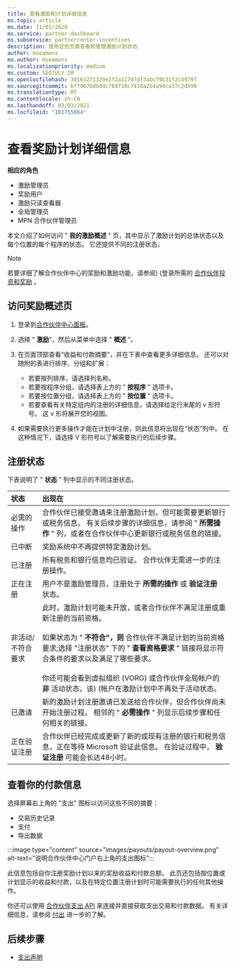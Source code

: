 ```yaml
---
title: 查看激励和计划详细信息
ms.topic: article
ms.date: 11/01/2020
ms.service: partner-dashboard
ms.subservice: partnercenter-incentives
description: 使用这些页面查看和管理激励计划状态
author: mseamons
ms.author: mseamons
ms.localizationpriority: medium
ms.custom: SEOJULY.20
ms.openlocfilehash: 3d163271329e2f2a117d7df3abcf9b31f2c4979f
ms.sourcegitcommit: bff907bdbddc769716c7418a2b4a94ca37c2d590
ms.translationtype: MT
ms.contentlocale: zh-CN
ms.lasthandoff: 03/03/2021
ms.locfileid: "101755864"
---
```

# <a name="view-your-incentives-program-details"></a>查看奖励计划详细信息

**相应的角色**

- 激励管理员
- 奖励用户
- 激励只读查看器
- 全局管理员
- MPN 合作伙伴管理员

本文介绍了如何访问 " **我的激励概述** " 页，其中显示了激励计划的总体状态以及每个位置的每个程序的状态。 它还提供不同的注册状态。 

>[!NOTE]
>若要详细了解合作伙伴中心的奖励和激励功能，请参阅)  (登录所需的 [合作伙伴投资和奖励](https://partner.microsoft.com/membership/partner-incentives) 。

## <a name="access-the-incentives-overview-page"></a>访问奖励概述页

1. 登录到[合作伙伴中心面板](https://partner.microsoft.com/dashboard)。
1. 选择 " **激励**"，然后从菜单中选择 " **概述** "。
1. 在页面顶部查看“收益和付款摘要”，并在下表中查看更多详细信息。 还可以对随附的表进行排序、分组和扩展：

   - 若要按列排序，请选择列名称。
   - 若要按程序分组，请选择表上方的 " **按程序** " 选项卡。
   - 若要按位置分组，请选择表上方的 " **按位置** " 选项卡。
   - 若要查看有关特定组内的注册的详细信息，请选择给定行末尾的 v 形符号。 这 v 形将展开您的视图。
1. 如果需要执行更多操作才能在计划中注册，则此信息将出现在“状态”列中。 在这种情况下，请选择 V 形符号以了解需要执行的后续步骤。

## <a name="enrollment-status"></a>注册状态

下表说明了 " **状态** " 列中显示的不同注册状态。

| **状态**         | **出现在** |
|:------------------------------------|:------------------|
| 必需的操作  | 合作伙伴已接受邀请来注册激励计划，但可能需要更新银行或税务信息。 有关后续步骤的详细信息，请参阅 " **所需操作** " 列，或者在合作伙伴中心更新银行或税务信息的链接。 |
| 已中断  | 奖励系统中不再提供特定激励计划。 |
| 已注册  | 所有税务和银行信息均已验证。 合作伙伴无需进一步的注册操作。 |
| 正在注册  | 用户不是激励管理员，注册处于 **所需的操作** 或 **验证注册** 状态。|
| 非活动/不符合要求 | 此时，激励计划可能未开放，或者合作伙伴不满足注册或重新注册的当前资格。 <br><br> 如果状态为 " **不符合"，则** 合作伙伴不满足计划的当前资格要求;选择 "注册状态" 下的 " **查看资格要求** " 链接将显示符合条件的要求以及满足了哪些要求。 <br><br> 你还可能会看到虚拟组织 (VORG) 或合作伙伴全局帐户的 **非** 活动状态，该)  (帐户在激励计划中不再处于活动状态。  |
| 已邀请  | 新的激励计划注册邀请已发送给合作伙伴，但合作伙伴尚未开始注册过程。 相邻的 " **必需操作** " 列显示后续步骤和任何相关的链接。  |
| 正在验证注册  | 合作伙伴已经完成或更新了新的或现有注册的银行和税务信息，正在等待 Microsoft 验证此信息。 在验证过程中， **验证注册** 可能会长达48小时。  |

## <a name="see-your-payment-information"></a>查看你的付款信息

选择屏幕右上角的 "支出" 图标以访问这些不同的摘要：

- 交易历史记录
- 支付
- 导出数据

:::image type="content" source="images/payouts/payout-overview.png" alt-text="说明合作伙伴中心门户右上角的支出图标":::

此信息包括自你注册奖励计划以来的奖励收益和付款总额。 此页还包括按位置或计划显示的收益和付款，以及在特定位置注册计划时可能需要执行的任何其他操作。 

你还可以使用 [合作伙伴支出 API](https://apidocs.microsoft.com/services/partnerpayouts) 来连接并直接获取支出交易和付款数据。 有关详细信息，请参阅 [付出](payout-statement.md) 进一步的了解。

## <a name="next-steps"></a>后续步骤

- [支出声明](payout-statement.md)
